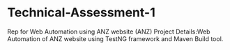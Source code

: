# Technical-Assessment-1
Rep for Web Automation using ANZ website (ANZ)
Project Details:Web Automation of ANZ website using TestNG framework and Maven Build tool.
